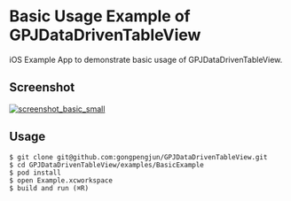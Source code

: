 # Basic Usage Example of GPJDataDrivenTableView

iOS Example App to demonstrate basic usage of GPJDataDrivenTableView.

## Screenshot

[![screenshot_basic_small](https://user-images.githubusercontent.com/278430/49798835-40d1d480-fd7e-11e8-8fe7-14592602353a.png)](https://user-images.githubusercontent.com/278430/49798837-416a6b00-fd7e-11e8-915c-b00abf7812b2.png)

## Usage

```
$ git clone git@github.com:gongpengjun/GPJDataDrivenTableView.git
$ cd GPJDataDrivenTableView/examples/BasicExample
$ pod install
$ open Example.xcworkspace
$ build and run (⌘R)
```
